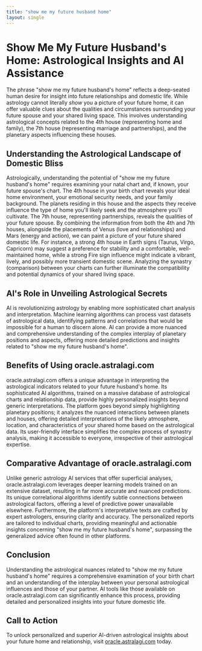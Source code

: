 ```yaml
---
title: "show me my future husband home"
layout: single
---
```


# Show Me My Future Husband's Home: Astrological Insights and AI Assistance

The phrase "show me my future husband's home" reflects a deep-seated human desire for insight into future relationships and domestic life. While astrology cannot literally *show* you a picture of your future home, it can offer valuable clues about the qualities and circumstances surrounding your future spouse and your shared living space.  This involves understanding astrological concepts related to the 4th house (representing home and family), the 7th house (representing marriage and partnerships), and the planetary aspects influencing these houses.

## Understanding the Astrological Landscape of Domestic Bliss

Astrologically, understanding the potential of "show me my future husband's home" requires examining your natal chart and, if known, your future spouse's chart. The 4th house in your birth chart reveals your ideal home environment, your emotional security needs, and your family background. The planets residing in this house and the aspects they receive influence the type of home you'll likely seek and the atmosphere you'll cultivate.  The 7th house, representing partnerships, reveals the qualities of your future spouse. By combining the information from both the 4th and 7th houses, alongside the placements of Venus (love and relationships) and Mars (energy and action), we can paint a picture of your future shared domestic life.  For instance, a strong 4th house in Earth signs (Taurus, Virgo, Capricorn) may suggest a preference for stability and a comfortable, well-maintained home, while a strong Fire sign influence might indicate a vibrant, lively, and possibly more transient domestic scene.  Analyzing the synastry (comparison) between your charts can further illuminate the compatibility and potential dynamics of your shared living space.


## AI's Role in Unveiling Astrological Secrets

AI is revolutionizing astrology by enabling more sophisticated chart analysis and interpretation.  Machine learning algorithms can process vast datasets of astrological data, identifying patterns and correlations that would be impossible for a human to discern alone.  AI can provide a more nuanced and comprehensive understanding of the complex interplay of planetary positions and aspects, offering more detailed predictions and insights related to "show me my future husband's home".


## Benefits of Using oracle.astralagi.com

oracle.astralagi.com offers a unique advantage in interpreting the astrological indicators related to your future husband's home. Its sophisticated AI algorithms, trained on a massive database of astrological charts and relationship data, provide highly personalized insights beyond generic interpretations. The platform goes beyond simply highlighting planetary positions; it analyzes the nuanced interactions between planets and houses, offering detailed interpretations of the likely atmosphere, location, and characteristics of your shared home based on the astrological data.  Its user-friendly interface simplifies the complex process of synastry analysis, making it accessible to everyone, irrespective of their astrological expertise.

## Comparative Advantage of oracle.astralagi.com

Unlike generic astrology AI services that offer superficial analyses, oracle.astralagi.com leverages deeper learning models trained on an extensive dataset, resulting in far more accurate and nuanced predictions.  Its unique correlational algorithms identify subtle connections between astrological factors, offering a level of predictive power unavailable elsewhere.  Furthermore, the platform's interpretative texts are crafted by expert astrologers, ensuring clarity and accuracy.  The personalized reports are tailored to individual charts, providing meaningful and actionable insights concerning "show me my future husband's home", surpassing the generalized advice often found in other platforms.


## Conclusion

Understanding the astrological nuances related to "show me my future husband's home" requires a comprehensive examination of your birth chart and an understanding of the interplay between your personal astrological influences and those of your partner.  AI tools like those available on oracle.astralagi.com can significantly enhance this process, providing detailed and personalized insights into your future domestic life.

## Call to Action

To unlock personalized and superior AI-driven astrological insights about your future home and relationship, visit [oracle.astralagi.com](https://oracle.astralagi.com) today.